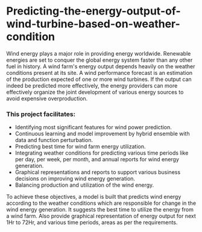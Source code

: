 # Predicting-the-energy-output-of-wind-turbine-based-on-weather-condition

Wind energy plays a major role in providing energy worldwide. Renewable energies are set to conquer the global energy system faster than any other fuel in history. A wind farm's energy output depends heavily on the weather conditions present at its site. A wind performance forecast is an estimation of the production expected of one or more wind turbines. If the output can indeed be predicted more effectively, the energy providers can more effectively organize the joint development of various energy sources to avoid expensive overproduction.<br>
<h3>This project facilitates:</h3>
<ul>
<li>Identifying most significant features for wind power prediction.</li>
<li>Continuous learning and model improvement by hybrid ensemble with data and function perturbation.</li>
<li>Predicting best time for wind farm energy utilization.</li>
<li>Integrating weather conditions for predicting various time periods like per day, per week, per month, and annual reports for wind energy generation.</li>
<li>Graphical representations and reports to support various business decisions on improving wind energy generation.</li>
<li>Balancing production and utilization of the wind energy.</li>
</ul>
To achieve these objectives, a model is built that predicts wind energy according to the weather conditions which are responsible for change in the wind energy generation. It suggests the best time to utilize the energy from a wind farm. Also provide graphical representation of energy output for next 1Hr to 72Hr, and various time periods, areas as per the requirements.
